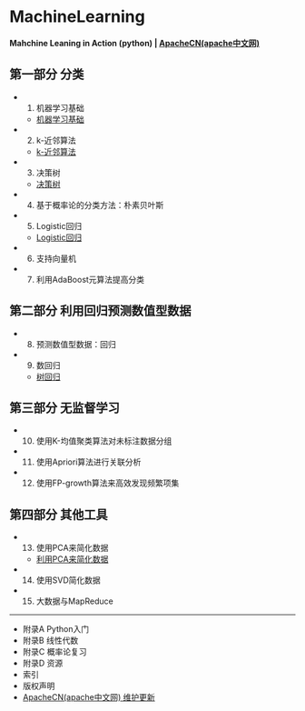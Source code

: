# MachineLearning

**Mahchine Leaning in Action (python) | [ApacheCN(apache中文网)](http://www.apache.wiki/display/ML)**

## 第一部分  分类

* 1) 机器学习基础
    * [机器学习基础](./docs/1.机器学习基础.md)
* 2) k-近邻算法
    * [k-近邻算法](./docs/2.k-近邻算法.md)
* 3) 决策树
    * [决策树](./docs/3.决策树.md)
* 4) 基于概率论的分类方法：朴素贝叶斯
* 5) Logistic回归
    * [Logistic回归](./docs/5.Logistic回归.md)
* 6) 支持向量机
* 7) 利用AdaBoost元算法提高分类

## 第二部分  利用回归预测数值型数据

* 8) 预测数值型数据：回归
* 9) 数回归
    * [树回归](./docs/9.树回归.md)

## 第三部分  无监督学习

* 10) 使用K-均值聚类算法对未标注数据分组
* 11) 使用Apriori算法进行关联分析
* 12) 使用FP-growth算法来高效发现频繁项集

## 第四部分  其他工具

* 13) 使用PCA来简化数据
    * [利用PCA来简化数据](./docs/13.利用PCA来简化数据.md)
* 14) 使用SVD简化数据
* 15) 大数据与MapReduce

* * *

* 附录A Python入门
* 附录B 线性代数
* 附录C 概率论复习
* 附录D 资源
* 索引
* 版权声明
* [ApacheCN(apache中文网) 维护更新](http://www.apache.wiki/display/ML)